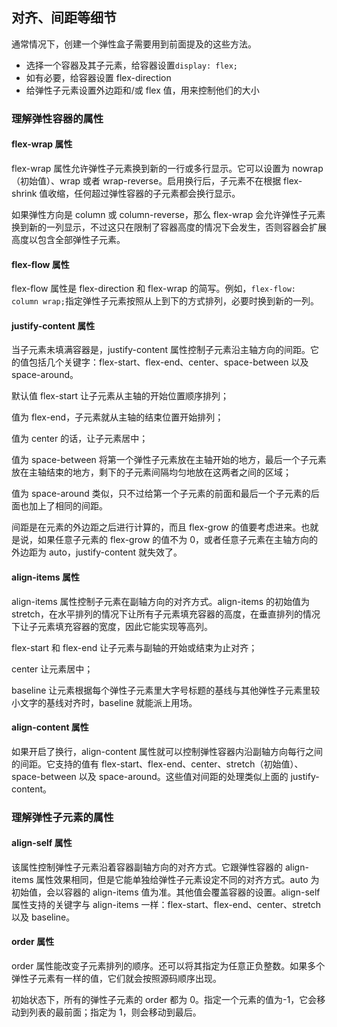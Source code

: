 ## 对齐、间距等细节

通常情况下，创建一个弹性盒子需要用到前面提及的这些方法。

- 选择一个容器及其子元素，给容器设置`display: flex;`
- 如有必要，给容器设置 flex-direction
- 给弹性子元素设置外边距和/或 flex 值，用来控制他们的大小

### 理解**弹性容器**的属性

#### flex-wrap 属性

flex-wrap 属性允许弹性子元素换到新的一行或多行显示。它可以设置为 nowrap（初始值）、wrap 或者 wrap-reverse。启用换行后，子元素不在根据 flex-shrink 值收缩，任何超过弹性容器的子元素都会换行显示。

如果弹性方向是 column 或 column-reverse，那么 flex-wrap 会允许弹性子元素换到新的一列显示，不过这只在限制了容器高度的情况下会发生，否则容器会扩展高度以包含全部弹性子元素。

#### flex-flow 属性

flex-flow 属性是 flex-direction 和 flex-wrap 的简写。例如，`flex-flow: column wrap;`指定弹性子元素按照从上到下的方式排列，必要时换到新的一列。

#### justify-content 属性

当子元素未填满容器是，justify-content 属性控制子元素沿主轴方向的间距。它的值包括几个关键字：flex-start、flex-end、center、space-between 以及 space-around。

默认值 flex-start 让子元素从主轴的开始位置顺序排列；

值为 flex-end，子元素就从主轴的结束位置开始排列；

值为 center 的话，让子元素居中；

值为 space-between 将第一个弹性子元素放在主轴开始的地方，最后一个子元素放在主轴结束的地方，剩下的子元素间隔均匀地放在这两者之间的区域；

值为 space-around 类似，只不过给第一个子元素的前面和最后一个子元素的后面也加上了相同的间距。

间距是在元素的外边距之后进行计算的，而且 flex-grow 的值要考虑进来。也就是说，如果任意子元素的 flex-grow 的值不为 0，或者任意子元素在主轴方向的外边距为 auto，justify-content 就失效了。

#### align-items 属性

align-items 属性控制子元素在副轴方向的对齐方式。align-items 的初始值为 stretch，在水平排列的情况下让所有子元素填充容器的高度，在垂直排列的情况下让子元素填充容器的宽度，因此它能实现等高列。

flex-start 和 flex-end 让子元素与副轴的开始或结束为止对齐；

center 让元素居中；

baseline 让元素根据每个弹性子元素里大字号标题的基线与其他弹性子元素里较小文字的基线对齐时，baseline 就能派上用场。

#### align-content 属性

如果开启了换行，align-content 属性就可以控制弹性容器内沿副轴方向每行之间的间距。它支持的值有 flex-start、flex-end、center、stretch（初始值）、space-between 以及 space-around。这些值对间距的处理类似上面的 justify-content。

### 理解**弹性子元素**的属性

#### align-self 属性

该属性控制弹性子元素沿着容器副轴方向的对齐方式。它跟弹性容器的 align-items 属性效果相同，但是它能单独给弹性子元素设定不同的对齐方式。auto 为初始值，会以容器的 align-items 值为准。其他值会覆盖容器的设置。align-self 属性支持的关键字与 align-items 一样：flex-start、flex-end、center、stretch 以及 baseline。

#### order 属性

order 属性能改变子元素排列的顺序。还可以将其指定为任意正负整数。如果多个弹性子元素有一样的值，它们就会按照源码顺序出现。

初始状态下，所有的弹性子元素的 order 都为 0。指定一个元素的值为-1，它会移动到列表的最前面；指定为 1，则会移动到最后。
